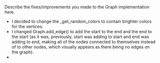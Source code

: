 Describe the fixes/improvements you made to the Graph implementation here.

- I decided to change the _get_random_colors to contain brighter colors for the vertices.
- I changed Graph.add_edge() to add the start to the end and the end to the start (as it was, previously, start was adding to start and end was adding to end, making all of the nodes connected to themselves instead of to other nodes, which visually appears as there being no edges on the graph).
- 